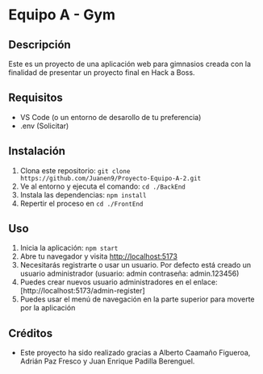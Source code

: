 # Equipo A - Gym

## Descripción

Este es un proyecto de una aplicación web para gimnasios creada con la finalidad de presentar un proyecto final en Hack a Boss.

## Requisitos

- VS Code (o un entorno de desarollo de tu preferencia)
- .env (Solicitar)

## Instalación

1. Clona este repositorio: `git clone https://github.com/Juanen9/Proyecto-Equipo-A-2.git`
2. Ve al entorno y ejecuta el comando: `cd ./BackEnd`
3. Instala las dependencias: `npm install`
4. Repertir el proceso en `cd ./FrontEnd`

## Uso

1. Inicia la aplicación: `npm start`
2. Abre tu navegador y visita [http://localhost:5173](http://localhost:5173)
3. Necesitarás registrarte o usar un usuario. Por defecto está creado un usuario administrador (usuario: admin contraseña: admin.123456)
4. Puedes crear nuevos usuario administradores en el enlace: [http://localhost:5173/admin-register]
5. Puedes usar el menú de navegación en la parte superior para moverte por la aplicación

## Créditos

- Este proyecto ha sido realizado gracias a Alberto Caamaño Figueroa,
  Adrián Paz Fresco y Juan Enrique Padilla Berenguel.
